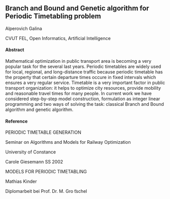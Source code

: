 <h2>Branch and Bound and Genetic algorithm for Periodic Timetabling problem</h2>

Alperovich Galina

CVUT FEL, Open Informatics, Artificial Intelligence

<h4>Abstract</h4>

Mathematical optimization in public transport area is becoming a very popular task for the several last years. Periodic timetables are widely used for local, regional, and long-distance traffic because periodic timetable has the property that certain departure times occure in fixed intervals which ensures a very regular service. Timetable is a very important factor in public transport organization: it helps to optimize city resources, provide mobility and reasonable travel times for many people. In current work we have considered step-by-step model construction, formulation as integer linear programming and two ways of solving the task: classical Branch and Bound algorithm and genetic algorithm.


<h4>Reference</h4>

PERIODIC TIMETABLE GENERATION

Seminar on Algorithms and Models for Railway Optimization

University of Constance

Carole Giesemann SS 2002


MODELS FOR PERIODIC TIMETABLING

Mathias Kinder

Diplomarbeit bei Prof. Dr. M. Gro ̈tschel
